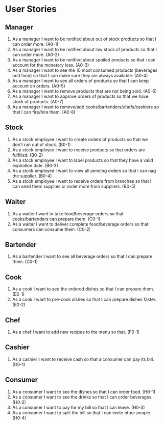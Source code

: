 # User Stories

## Manager
1. As a manager I want to be notified about out of stock products so that I can order more. (A0-1)
2. As a manager I want to be notified about low stock of products so that I can order more. (A0-2)
3. As a manager I want to be notified about spoiled products so that I can account for the monetary loss. (A0-3)
4. As a manager I want to see the 10 most consumed products (beverages and food) so that I can make sure they are always available. (A0-4)
5. As a manager I want to see all orders of products so that I can keep account on orders. (A0-5)
6. As a manager I want to remove products that are not being sold. (A0-6)
7. As a manager I want to approve orders of products so that we have stock of products. (A0-7)
8. As a manager I want to remove/add cooks/bartenders/chefs/cashiers so that I can fire/hire them. (A0-8)

## Stock
1. As a stock employee I want to create orders of products so that we don't run out of stock. (B0-1)
2. As a stock employee I want to receive products so that orders are fulfilled. (B0-2)
3. As a stock employee I want to label products so that they have a valid expiration date. (B0-3)
4. As a stock employee I want to view all pending orders so that I can nag the supplier. (B0-4)
5. As a stock employee I want to receive orders from branches so that I can send them supplies or order more from suppliers. (B0-5)


## Waiter
1. As a waiter I want to take food/beverage orders so that cooks/bartenders can prepare them. (C0-1)
2. As a waiter I want to deliver complete food/beverage orders so that consumers can consume them. (C0-2)


## Bartender
1. As a bartender I want to see all beverage orders so that I can prepare them. (D0-1)


## Cook
1. As a cook I want to see the ordered dishes so that I can prepare them. (E0-1)
2. As a cook I want to pre-cook dishes so that I can prepare dishes faster. (E0-2)


## Chef
1. As a chef I want to add new recipes to the menu so that. (F0-1)


## Cashier
1. As a cashier I want to receive cash so that a consumer can pay its bill. (G0-1)


## Consumer
1. As a consumer I want to see the dishes so that I can order food. (H0-1)
2. As a consumer I want to see the drinks so that I can order beverages. (H0-2)
3. As a consumer I want to pay for my bill so that I can leave. (H0-3)
4. As a consumer I want to split the bill so that I can invite other people. (H0-4)
